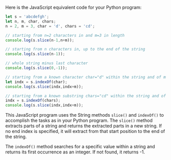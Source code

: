 Here is the JavaScript equivalent code for your Python program:

```JavaScript
let s = 'abcdefgh';
let n, m, char, chars;
n = 2, m = 3, char = 'd', chars = 'cd';

// starting from n=2 characters in and m=3 in length
console.log(s.slice(n-1,n+m));

// starting from n characters in, up to the end of the string
console.log(s.slice(n-1));

// whole string minus last character
console.log(s.slice(0,-1));

// starting from a known character char="d" within the string and of m length
let indx = s.indexOf(char);
console.log(s.slice(indx,indx+m));

// starting from a known substring chars="cd" within the string and of m length
indx = s.indexOf(chars);
console.log(s.slice(indx,indx+m));
```

This JavaScript program uses the String methods `slice()` and `indexOf()` to accomplish the tasks as in your Python program. The `slice()` method extracts parts of a string and returns the extracted parts in a new string. If no end index is specified, it will extract from that start position to the end of the string.

The `indexOf()` method searches for a specific value within a string and returns its first occurrence as an integer. If not found, it returns -1.
